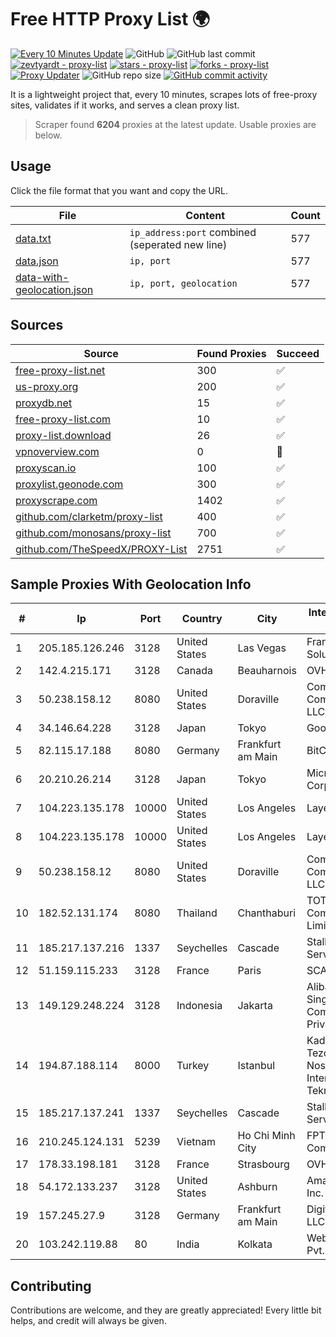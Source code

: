 
# Free HTTP Proxy List 🌍

[![Every 10 Minutes Update](https://github.com/mertguvencli/http-proxy-list/actions/workflows/main.yml/badge.svg?branch=main)](https://github.com/mertguvencli/http-proxy-list/actions/workflows/main.yml)
![GitHub](https://img.shields.io/github/license/mertguvencli/http-proxy-list)
![GitHub last commit](https://img.shields.io/github/last-commit/mertguvencli/http-proxy-list)
[![zevtyardt - proxy-list](https://img.shields.io/static/v1?label=zevtyardt&message=proxy-list&color=blue&logo=github)](https://github.com/zevtyardt/proxy-list "Go to GitHub repo")
[![stars - proxy-list](https://img.shields.io/github/stars/zevtyardt/proxy-list?style=social)](https://github.com/zevtyardt/proxy-list)
[![forks - proxy-list](https://img.shields.io/github/forks/zevtyardt/proxy-list?style=social)](https://github.com/zevtyardt/proxy-list)
[![Proxy Updater](https://github.com/zevtyardt/proxy-list/workflows/Proxy%20Updater/badge.svg)](https://github.com/zevtyardt/proxy-list/actions?query=workflow:"Proxy+Updater")
![GitHub repo size](https://img.shields.io/github/repo-size/zevtyardt/proxy-list)
[![GitHub commit activity](https://img.shields.io/github/commit-activity/m/zevtyardt/proxy-list?logo=commits)](https://github.com/zevtyardt/proxy-list/commits/main)

It is a lightweight project that, every 10 minutes, scrapes lots of free-proxy sites, validates if it works, and serves a clean proxy list.

> Scraper found **6204** proxies at the latest update. Usable proxies are below.

## Usage

Click the file format that you want and copy the URL.

|File|Content|Count|
|----|-------|-----|
|[data.txt](https://raw.githubusercontent.com/mertguvencli/http-proxy-list/main/proxy-list/data.txt)|`ip_address:port` combined (seperated new line)|577|
|[data.json](https://raw.githubusercontent.com/mertguvencli/http-proxy-list/main/proxy-list/data.json)|`ip, port`|577|
|[data-with-geolocation.json](https://raw.githubusercontent.com/mertguvencli/http-proxy-list/main/proxy-list/data-with-geolocation.json)|`ip, port, geolocation`|577|

## Sources

|Source|Found Proxies|Succeed|
|------|-------------|-------|
|[free-proxy-list.net](https://free-proxy-list.net)|300|✅|
|[us-proxy.org](https://www.us-proxy.org)|200|✅|
|[proxydb.net](http://proxydb.net)|15|✅|
|[free-proxy-list.com](https://free-proxy-list.com/?page=&port=&type%5B%5D=http&type%5B%5D=https&up_time=0&search=Search)|10|✅|
|[proxy-list.download](https://www.proxy-list.download/HTTP)|26|✅|
|[vpnoverview.com](https://vpnoverview.com/privacy/anonymous-browsing/free-proxy-servers)|0|🚫|
|[proxyscan.io](https://www.proxyscan.io)|100|✅|
|[proxylist.geonode.com](https://proxylist.geonode.com/api/proxy-list?limit=300&page=1&sort_by=lastChecked&sort_type=desc&protocols=http,https)|300|✅|
|[proxyscrape.com](https://api.proxyscrape.com/v2/?request=displayproxies&protocol=http&timeout=10000&country=all&ssl=all&anonymity=all)|1402|✅|
|[github.com/clarketm/proxy-list](https://raw.githubusercontent.com/clarketm/proxy-list/master/proxy-list-raw.txt)|400|✅|
|[github.com/monosans/proxy-list](https://raw.githubusercontent.com/monosans/proxy-list/main/proxies/http.txt)|700|✅|
|[github.com/TheSpeedX/PROXY-List](https://raw.githubusercontent.com/TheSpeedX/PROXY-List/master/http.txt)|2751|✅|


## Sample Proxies With Geolocation Info

|#|Ip|Port|Country|City|Internet Service Provider|
|-|--|----|-------|----|-------------------------|
|1|205.185.126.246|3128|United States|Las Vegas|FranTech Solutions|
|2|142.4.215.171|3128|Canada|Beauharnois|OVH SAS|
|3|50.238.158.12|8080|United States|Doraville|Comcast Cable Communications, LLC|
|4|34.146.64.228|3128|Japan|Tokyo|Google LLC|
|5|82.115.17.188|8080|Germany|Frankfurt am Main|BitCommand LLC|
|6|20.210.26.214|3128|Japan|Tokyo|Microsoft Corporation|
|7|104.223.135.178|10000|United States|Los Angeles|LayerHost|
|8|104.223.135.178|10000|United States|Los Angeles|LayerHost|
|9|50.238.158.12|8080|United States|Doraville|Comcast Cable Communications, LLC|
|10|182.52.131.174|8080|Thailand|Chanthaburi|TOT Public Company Limited|
|11|185.217.137.216|1337|Seychelles|Cascade|Stallion Network Services Limited|
|12|51.159.115.233|3128|France|Paris|SCALEWAY|
|13|149.129.248.224|3128|Indonesia|Jakarta|Alibaba.com Singapore E-Commerce Private Limited|
|14|194.87.188.114|8000|Turkey|Istanbul|Kadir Huseyin Tezcan Nosspeed Internet Teknolojileri|
|15|185.217.137.241|1337|Seychelles|Cascade|Stallion Network Services Limited|
|16|210.245.124.131|5239|Vietnam|Ho Chi Minh City|FPT Telecom Company|
|17|178.33.198.181|3128|France|Strasbourg|OVH SAS|
|18|54.172.133.237|3128|United States|Ashburn|Amazon.com, Inc.|
|19|157.245.27.9|3128|Germany|Frankfurt am Main|DigitalOcean, LLC|
|20|103.242.119.88|80|India|Kolkata|Web Werks India Pvt. Ltd.|



## Contributing

Contributions are welcome, and they are greatly appreciated! Every
little bit helps, and credit will always be given.

